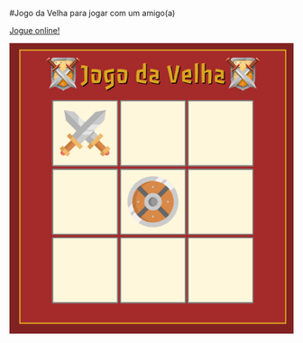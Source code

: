 #Jogo da Velha para jogar com um amigo(a)

<a href="https://codepen.io/lucasmoraesdev/full/ExQbQRv" arget="_blank" >Jogue online!</a>

<img src="Screenshot_20221026_170557.png">
